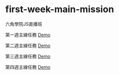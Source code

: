 # first-week-main-mission
六角學院JS直播班

第一週主線任務 [Demo](http://55kao.github.io/week_one.html)

第二週主線任務 [Demo](https://55kao.github.io/week_two.html)

第三週主線任務 [Demo](https://55kao.github.io/W3/index.html)

第四週主線任務 [Demo](https://55kao.github.io/W4/Login.html)